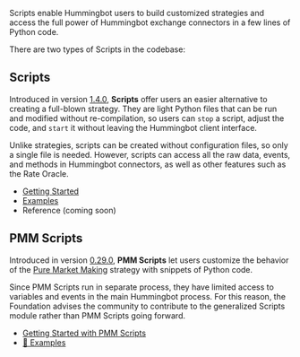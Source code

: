 Scripts enable Hummingbot users to build customized strategies and access the full power of Hummingbot exchange connectors in a few lines of Python code. 

There are two types of Scripts in the codebase:

## Scripts

Introduced in version [1.4.0](/release-notes/1.4.0), **Scripts** offer users an easier alternative to creating a full-blown strategy. They are light Python files that can be run and modified without re-compilation, so users can `stop` a script, adjust the code, and `start` it without leaving the Hummingbot client interface. 

Unlike strategies, scripts can be created without configuration files, so only a single file is needed. However, scripts can access all the raw data, events, and methods in Hummingbot connectors, as well as other features such as the Rate Oracle.

* [Getting Started](getting-started)
* [Examples](examples)
* Reference (coming soon)

## PMM Scripts

Introduced in version [0.29.0](/release-notes/0.29.0), **PMM Scripts** let users customize the behavior of the [Pure Market Making](/strategies/pure-market-making) strategy with snippets of Python code.

Since PMM Scripts run in separate process, they have limited access to variables and events in the main Hummingbot process. For this reason, the Foundation advises the community to contribute to the generalized Scripts module rather than PMM Scripts going forward.

* [Getting Started with PMM Scripts](pmm-scripts)
* [📁 Examples](https://github.com/hummingbot/hummingbot/tree/master/pmm_scripts)
